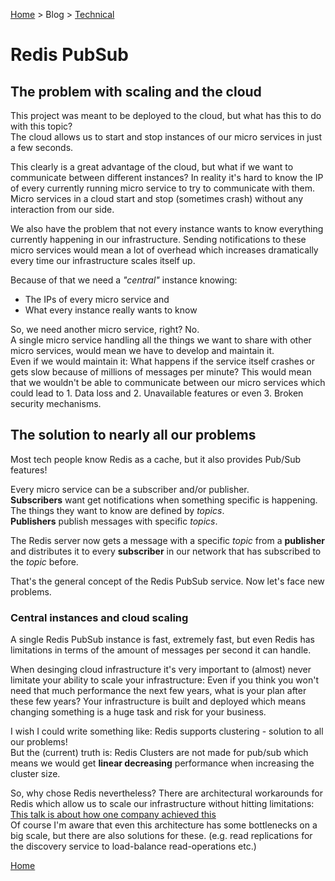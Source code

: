 [Home](../../../README.md) > Blog > [Technical](../blog-technical.md) <!-- Breadcrumb -->

# Redis PubSub

## The problem with scaling and the cloud

This project was meant to be deployed to the cloud, but what has this to do with this topic?<br>
The cloud allows us to start and stop instances of our micro services in just a few seconds.

This clearly is a great advantage of the cloud, but what if we want to communicate between different instances? In reality it's hard to know the IP of every currently running micro service to try to communicate with them.<br>
Micro services in a cloud start and stop (sometimes crash) without any interaction from our side.


We also have the problem that not every instance wants to know everything currently happening in our infrastructure. Sending notifications to these micro services would mean a lot of overhead which increases dramatically every time our infrastructure scales itself up.

Because of that we need a _"central"_ instance knowing:

* The IPs of every micro service and
* What every instance really wants to know

So, we need another micro service, right? No.<br>
A single micro service handling all the things we want to share with other micro services, would mean we have to develop and maintain it.<br>
Even if we would maintain it: What happens if the service itself crashes or gets slow because of millions of messages per minute? This would mean that we wouldn't be able to communicate between our micro services which could lead to 1. Data loss and 2. Unavailable features or even 3. Broken security mechanisms.

## The solution to nearly all our problems

Most tech people know Redis as a cache, but it also provides Pub/Sub features!

Every micro service can be a subscriber and/or publisher.<br>
**Subscribers** want get notifications when something specific is happening. The things they want to know are defined by _topics_.<br>
**Publishers** publish messages with specific _topics_.

The Redis server now gets a message with a specific _topic_ from a **publisher** and distributes it to every **subscriber** in our network that has subscribed to the _topic_ before.

That's the general concept of the Redis PubSub service. Now let's face new problems.

### Central instances and cloud scaling

A single Redis PubSub instance is fast, extremely fast, but even Redis has limitations in terms of the amount of messages per second it can handle.

When desinging cloud infrastructure it's very important to (almost) never limitate your ability to scale your infrastructure: Even if you think you won't need that much performance the next few years, what is your plan after these few years? Your infrastructure is built and deployed which means changing something is a huge task and risk for your business.

I wish I could write something like: Redis supports clustering - solution to all our problems!<br>
But the (current) truth is: Redis Clusters are not made for pub/sub which means we would get **linear decreasing** performance when increasing the cluster size.

So, why chose Redis nevertheless? There are architectural workarounds for Redis which allow us to scale our infrastructure without hitting limitations: [This talk is about how one company achieved this](https://youtu.be/6G22a5Iooqk)<br>
Of course I'm aware that even this architecture has some bottlenecks on a big scale, but there are also solutions for these. (e.g. read replications for the discovery service to load-balance read-operations etc.)


[Home](../../../README.md)
